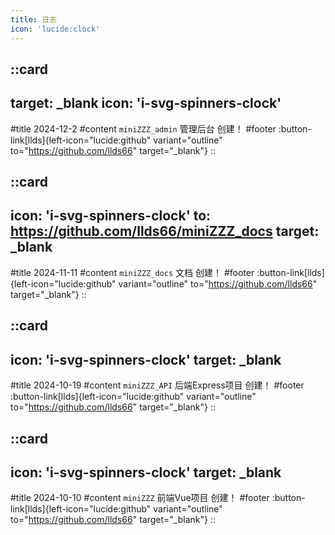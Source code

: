 ```yaml
---
title: 日志
icon: 'lucide:clock'
---
```


::card
---
target: _blank
icon: 'i-svg-spinners-clock'
---
#title
2024-12-2
#content
`miniZZZ_admin` 管理后台 创建！
#footer
:button-link[llds]{left-icon="lucide:github" variant="outline" to="https://github.com/llds66" target="_blank"}
::

::card
---
icon: 'i-svg-spinners-clock'
to: https://github.com/llds66/miniZZZ_docs
target: _blank
---
#title
2024-11-11
#content
`miniZZZ_docs` 文档 创建！
#footer
:button-link[llds]{left-icon="lucide:github" variant="outline" to="https://github.com/llds66" target="_blank"}
::

::card
---
icon: 'i-svg-spinners-clock'
target: _blank
---
#title
2024-10-19
#content
`miniZZZ_API` 后端Express项目 创建！
#footer
:button-link[llds]{left-icon="lucide:github" variant="outline" to="https://github.com/llds66" target="_blank"}
::

::card
---
icon: 'i-svg-spinners-clock'
target: _blank
---
#title
2024-10-10
#content
`miniZZZ` 前端Vue项目 创建！
#footer
:button-link[llds]{left-icon="lucide:github" variant="outline" to="https://github.com/llds66" target="_blank"}
::

